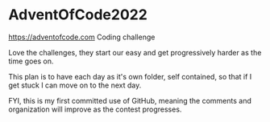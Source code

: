 # AdventOfCode2022
https://adventofcode.com Coding challenge

Love the challenges, they start our easy and get progressively harder as the time goes on.

This plan is to have each day as it's own folder, self contained, so that if I get stuck I can move on to the next day.

FYI, this is my first committed use of GitHub, meaning the comments and organization will improve as the contest progresses.
